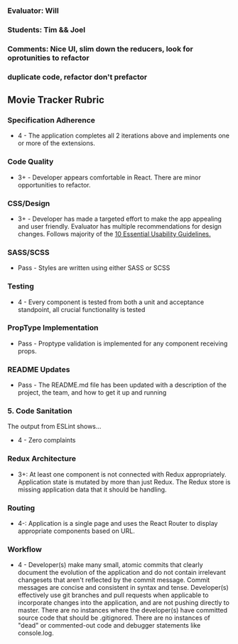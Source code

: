 ### Evaluator: Will
### Students: Tim && Joel
### Comments: Nice UI, slim down the reducers, look for oprotunities to refactor
### duplicate code, refactor don't prefactor

## Movie Tracker Rubric

### Specification Adherence

* 4 - The application completes all 2 iterations above and implements one or more of the extensions.

### Code Quality

* 3+ - Developer appears comfortable in React. There are minor opportunities to refactor.

### CSS/Design

* 3+ - Developer has made a targeted effort to make the app appealing and user friendly. Evaluator has multiple recommendations for design changes. Follows majority of the [10 Essential Usability Guidelines.](https://speckyboy.com/10-essential-web-application-usability-guidelines/)

### SASS/SCSS

* Pass - Styles are written using either SASS or SCSS

### Testing

* 4 - Every component is tested from both a unit and acceptance standpoint, all crucial functionality is tested

### PropType Implementation

* Pass - Proptype validation is implemented for any component receiving props.

### README Updates

* Pass - The README.md file has been updated with a description of the project, the team, and how to get it up and running

### 5. Code Sanitation

The output from ESLint shows…

* 4 - Zero complaints

### Redux Architecture

* 3+: At least one component is not connected with Redux appropriately. Application state is mutated by more than just Redux. The Redux store is missing application data that it should be handling.

### Routing

* 4-: Application is a single page and uses the React Router to display appropriate components based on URL.

### Workflow

* 4 - Developer(s) make many small, atomic commits that clearly document the evolution of the application and do not contain irrelevant changesets that aren't reflected by the commit message. Commit messages are concise and consistent in syntax and tense. Developer(s) effectively use git branches and pull requests when applicable to incorporate changes into the application, and are not pushing directly to master. There are no instances where the developer(s) have committed source code that should be .gitignored. There are no instances of "dead" or commented-out code and debugger statements like console.log.
